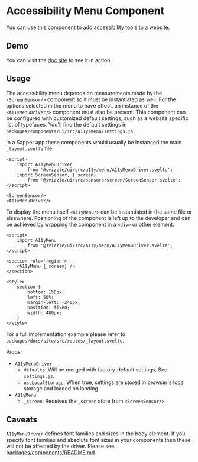 # Accessibility Menu Component

You can use this component to add accessibility tools to a website.

## Demo

You can visit the [doc site](https://nestauk.github.io/svizzle/) to see it in
action.

## Usage

The accessibility menu depends on measurements made by the `<ScreenSensor/>` 
component so it must be instantiated as well. For the options selected in the
menu to have effect, an instance of the `<A11yMenuDriver/>` component must also
be present. This component can be configured with customized default settings,
such as a website specific list of typefaces. You'll find the default settings
in `packages/components/ui/src/a11y/menu/settings.js`.

In a Sapper app these components would usually be instanced the main
`_layout.svelte` file.

```svelte
<script>
	import A11yMenuDriver
		from '@svizzle/ui/src/a11y/menu/A11yMenuDriver.svelte';
	import ScreenSensor, {_screen}
		from '@svizzle/ui/src/sensors/screen/ScreenSensor.svelte';
</script>

<ScreenSensor/>
<A11yMenuDriver/>
```

To display the menu itself `<A11yMenu/>` can be instantiated in the same file or
elsewhere. Positioning of the component is left up to the developer and can be
achieved by wrapping the component in a `<div>` or other element.

```svelte
<script>
	import A11yMenu
		from '@svizzle/ui/src/a11y/menu/A11yMenuDriver.svelte';
</script>

<section role='region'>
	<A11yMenu {_screen} />
</section>

<style>
	section {
		bottom: 150px;
		left: 50%;
		margin-left: -240px;
		position: fixed;
		width: 480px;
	}
</style>
```

For a full implementation example please refer to
`packages/docs/site/src/routes/_layout.svelte`.

Props:
- `A11yMenuDriver`
	- `defaults`: Will be merged with factory-default settings. See `settings.js`.
	- `useLocalStorage`: When true, settings are stored in browser's local storage and loaded on landing.
- `A11yMenu`
	- `_screen`: Receives the `_screen` store from `<ScreenSensor/>`.

## Caveats

`A11yMenuDriver` defines font families and sizes in the body element. If you
specify font families and absolute font sizes in your components then these
will not be affected by the driver. Please see 
[packages/components/README.md](packages/components/README.md).

